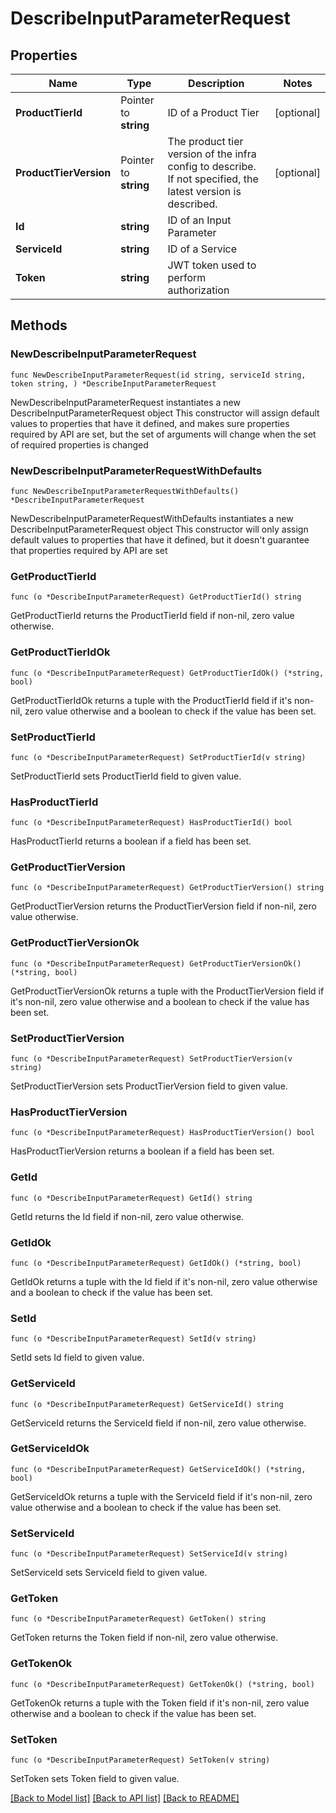 # DescribeInputParameterRequest

## Properties

Name | Type | Description | Notes
------------ | ------------- | ------------- | -------------
**ProductTierId** | Pointer to **string** | ID of a Product Tier | [optional] 
**ProductTierVersion** | Pointer to **string** | The product tier version of the infra config to describe. If not specified, the latest version is described. | [optional] 
**Id** | **string** | ID of an Input Parameter | 
**ServiceId** | **string** | ID of a Service | 
**Token** | **string** | JWT token used to perform authorization | 

## Methods

### NewDescribeInputParameterRequest

`func NewDescribeInputParameterRequest(id string, serviceId string, token string, ) *DescribeInputParameterRequest`

NewDescribeInputParameterRequest instantiates a new DescribeInputParameterRequest object
This constructor will assign default values to properties that have it defined,
and makes sure properties required by API are set, but the set of arguments
will change when the set of required properties is changed

### NewDescribeInputParameterRequestWithDefaults

`func NewDescribeInputParameterRequestWithDefaults() *DescribeInputParameterRequest`

NewDescribeInputParameterRequestWithDefaults instantiates a new DescribeInputParameterRequest object
This constructor will only assign default values to properties that have it defined,
but it doesn't guarantee that properties required by API are set

### GetProductTierId

`func (o *DescribeInputParameterRequest) GetProductTierId() string`

GetProductTierId returns the ProductTierId field if non-nil, zero value otherwise.

### GetProductTierIdOk

`func (o *DescribeInputParameterRequest) GetProductTierIdOk() (*string, bool)`

GetProductTierIdOk returns a tuple with the ProductTierId field if it's non-nil, zero value otherwise
and a boolean to check if the value has been set.

### SetProductTierId

`func (o *DescribeInputParameterRequest) SetProductTierId(v string)`

SetProductTierId sets ProductTierId field to given value.

### HasProductTierId

`func (o *DescribeInputParameterRequest) HasProductTierId() bool`

HasProductTierId returns a boolean if a field has been set.

### GetProductTierVersion

`func (o *DescribeInputParameterRequest) GetProductTierVersion() string`

GetProductTierVersion returns the ProductTierVersion field if non-nil, zero value otherwise.

### GetProductTierVersionOk

`func (o *DescribeInputParameterRequest) GetProductTierVersionOk() (*string, bool)`

GetProductTierVersionOk returns a tuple with the ProductTierVersion field if it's non-nil, zero value otherwise
and a boolean to check if the value has been set.

### SetProductTierVersion

`func (o *DescribeInputParameterRequest) SetProductTierVersion(v string)`

SetProductTierVersion sets ProductTierVersion field to given value.

### HasProductTierVersion

`func (o *DescribeInputParameterRequest) HasProductTierVersion() bool`

HasProductTierVersion returns a boolean if a field has been set.

### GetId

`func (o *DescribeInputParameterRequest) GetId() string`

GetId returns the Id field if non-nil, zero value otherwise.

### GetIdOk

`func (o *DescribeInputParameterRequest) GetIdOk() (*string, bool)`

GetIdOk returns a tuple with the Id field if it's non-nil, zero value otherwise
and a boolean to check if the value has been set.

### SetId

`func (o *DescribeInputParameterRequest) SetId(v string)`

SetId sets Id field to given value.


### GetServiceId

`func (o *DescribeInputParameterRequest) GetServiceId() string`

GetServiceId returns the ServiceId field if non-nil, zero value otherwise.

### GetServiceIdOk

`func (o *DescribeInputParameterRequest) GetServiceIdOk() (*string, bool)`

GetServiceIdOk returns a tuple with the ServiceId field if it's non-nil, zero value otherwise
and a boolean to check if the value has been set.

### SetServiceId

`func (o *DescribeInputParameterRequest) SetServiceId(v string)`

SetServiceId sets ServiceId field to given value.


### GetToken

`func (o *DescribeInputParameterRequest) GetToken() string`

GetToken returns the Token field if non-nil, zero value otherwise.

### GetTokenOk

`func (o *DescribeInputParameterRequest) GetTokenOk() (*string, bool)`

GetTokenOk returns a tuple with the Token field if it's non-nil, zero value otherwise
and a boolean to check if the value has been set.

### SetToken

`func (o *DescribeInputParameterRequest) SetToken(v string)`

SetToken sets Token field to given value.



[[Back to Model list]](../README.md#documentation-for-models) [[Back to API list]](../README.md#documentation-for-api-endpoints) [[Back to README]](../README.md)


